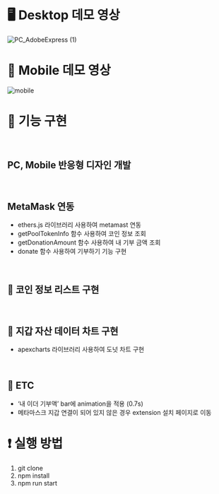 # 🖥️ Desktop 데모 영상

![PC_AdobeExpress (1)](https://github.com/VictoryJu/wallet-info/assets/68391427/06eaf21e-c7dd-418d-976b-8af2f581f6a6)

# 📱 Mobile 데모 영상

![mobile](https://github.com/VictoryJu/wallet-info/assets/68391427/347fe6a4-a23a-4210-b0b5-91996fa5d7ca)

# 📜 기능 구현
<br/>

## PC, Mobile 반응형 디자인 개발
<br/>

## MetaMask 연동
- ethers.js 라이브러리 사용하여 metamast 연동
- getPoolTokenInfo 함수 사용하여 코인 정보 조회
- getDonationAmount 함수 사용하여 내 기부 금액 조회
- donate 함수 사용하여 기부하기 기능 구현
<br/>

## 📑 코인 정보 리스트 구현

<br/>

## 🔎 지갑 자산 데이터 차트 구현
- apexcharts 라이브러리 사용하여 도넛 차트 구현

<br/>

## 👀 ETC
- ‘내 이더 기부액’ bar에 animation을 적용 (0.7s)
- 메타마스크 지갑 연결이 되어 있지 않은 경우 extension 설치 페이지로 이동
  
# ❗️ 실행 방법
1. git clone
2. npm install
3. npm run start
